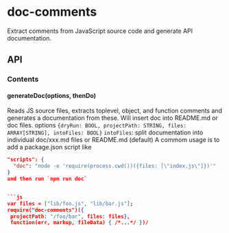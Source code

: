 # doc-comments

Extract comments from JavaScript source code and generate API documentation.

## API

<!---DOC_GENERATED_START--->
### Contents



#### <a name="generateDoc"></a>generateDoc(options, thenDo)

 Reads JS source files, extracts toplevel, object, and function comments
 and generates a documentation from these. Will insert doc into README.md or
 doc files.
 options `{dryRun: BOOL, projectPath: STRING, files: ARRAY[STRING], intoFiles: BOOL}`
 `intoFiles`: split documentation into individual doc/xxx.md files or README.md (default)
 A commom usage is to add a package.json script like
 ```json
 "scripts": {
   "doc": "node -e 'require(process.cwd())({files: [\"index.js\"]})'"
 }
 and then run `npm run doc`
 

```js
var files = ["lib/foo.js", "lib/bar.js"];
require("doc-comments")({
  projectPath: "/foo/bar", files: files},
  function(err, markup, fileData) { /*...*/ })/
```
<!---DOC_GENERATED_END--->